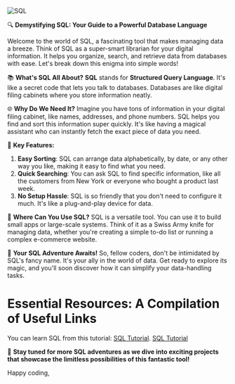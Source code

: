 ![SQL](SQL.png)

🔍 **Demystifying SQL: Your Guide to a Powerful Database Language**

Welcome to the world of SQL, a fascinating tool that makes managing data a breeze. Think of SQL as a super-smart librarian for your digital information. It helps you organize, search, and retrieve data from databases with ease. Let's break down this enigma into simple words!

📚 **What's SQL All About?**
**SQL** stands for **Structured Query Language**. It's like a secret code that lets you talk to databases. Databases are like digital filing cabinets where you store information neatly.

🌐 **Why Do We Need It?**
Imagine you have tons of information in your digital filing cabinet, like names, addresses, and phone numbers. SQL helps you find and sort this information super quickly. It's like having a magical assistant who can instantly fetch the exact piece of data you need.

🔑 **Key Features:**
1. **Easy Sorting**: SQL can arrange data alphabetically, by date, or any other way you like, making it easy to find what you need.
2. **Quick Searching**: You can ask SQL to find specific information, like all the customers from New York or everyone who bought a product last week.
3. **No Setup Hassle**: SQL is so friendly that you don't need to configure it much. It's like a plug-and-play device for data.

💼 **Where Can You Use SQL?**
SQL is a versatile tool. You can use it to build small apps or large-scale systems. Think of it as a Swiss Army knife for managing data, whether you're creating a simple to-do list or running a complex e-commerce website.

🚀 **Your SQL Adventure Awaits!**
So, fellow coders, don't be intimidated by SQL's fancy name. It's your ally in the world of data. Get ready to explore its magic, and you'll soon discover how it can simplify your data-handling tasks.

# Essential Resources: A Compilation of Useful Links

You can learn SQL from this tutorial: [SQL Tutorial](https://www.w3schools.com/sql/).
[SQL Tutorial](https://www.w3schools.com/sql/)

🔗 **Stay tuned for more SQL adventures as we dive into exciting projects that showcase the limitless possibilities of this fantastic tool!**

Happy coding,
